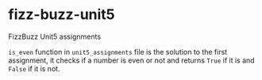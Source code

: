 # fizz-buzz-unit5
FizzBuzz Unit5 assignments

`is_even` function in `unit5_assignments` file is the solution to the first assignment, it checks if a number is even or not and returns `True` if it is and `False` if it is not.

